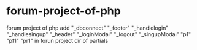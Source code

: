# forum-project-of-php
forum project of php
add "_dbconnect" "_footer" "_handlelogin" "_handlesingup" "_header" "_loginModal" "_logout" "_singupModal" "p1" "pf1" "pr1" in forun project dir of partials
